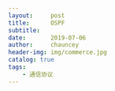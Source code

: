 ```yaml
---
layout:     post
title:      OSPF
subtitle:   
date:       2019-07-06
author:     chauncey
header-img: img/commerce.jpg
catalog: true
tags:
    - 通信协议
---
```


